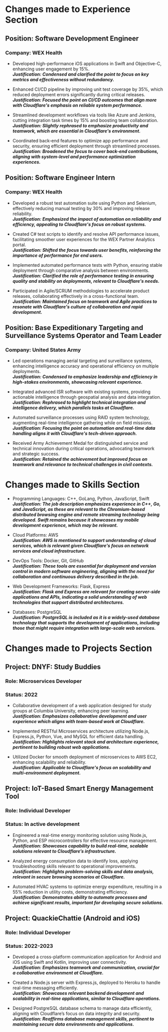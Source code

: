 # Changes made to Experience Section

## Position: Software Development Engineer

### Company: WEX Health

* Developed high-performance iOS applications in Swift and Objective-C, enhancing user engagement by 15%.<br>
***Justification: Condensed and clarified the point to focus on key metrics and effectiveness without redundancy.***

* Enhanced CI/CD pipeline by improving unit test coverage by 35%, which reduced deployment errors significantly during critical releases.<br>
***Justification: Focused the point on CI/CD outcomes that align more with Cloudflare's emphasis on reliable system performance.***

* Streamlined development workflows via tools like Azure and Jenkins, cutting integration task times by 15% and boosting team collaboration.<br>
***Justification: Slightly rephrased to emphasize productivity and teamwork, which are essential in Cloudflare's environment.***

* Coordinated back-end features to optimize app performance and security, ensuring efficient deployment through streamlined processes.<br>
***Justification: Broadened the focus to cover back-end contributions, aligning with system-level and performance optimization experiences.***

## Position: Software Engineer Intern

### Company: WEX Health

* Developed a robust test automation suite using Python and Selenium, effectively reducing manual testing by 30% and improving release reliability.<br>
***Justification: Emphasized the impact of automation on reliability and efficiency, appealing to Cloudflare's focus on robust systems.***

* Created C# test scripts to identify and resolve API performance issues, facilitating smoother user experiences for the WEX Partner Analytics portal.<br>
***Justification: Shifted the focus towards user benefits, reinforcing the importance of performance for end users.***

* Implemented automated performance tests with Python, ensuring stable deployment through comparative analysis between environments.<br>
***Justification: Clarified the role of performance testing in ensuring quality and stability on deployments, relevant to Cloudflare's needs.***

* Participated in Agile/SCRUM methodologies to accelerate product releases, collaborating effectively in a cross-functional team.<br>
***Justification: Maintained focus on teamwork and Agile practices to resonate with Cloudflare's culture of collaboration and rapid development.***

## Position: Base Expeditionary Targeting and Surveillance Systems Operator and Team Leader

### Company: United States Army

* Led operations managing aerial targeting and surveillance systems, enhancing intelligence accuracy and operational efficiency on multiple deployments.<br>
***Justification: Condensed to emphasize leadership and efficiency in high-stakes environments, showcasing relevant experience.***

* Integrated advanced ISR software with existing systems, providing actionable intelligence through geospatial analysis and data integration.<br>
***Justification: Rephrased to highlight technical integration and intelligence delivery, which parallels tasks at Cloudflare.***

* Automated surveillance processes using RAID system technology, augmenting real-time intelligence gathering while on field missions.<br>
***Justification: Focusing the point on automation and real-time data handling aligns it with Cloudflare's tech-driven approach.***

* Received Army Achievement Medal for distinguished service and technical innovation during critical operations, advocating teamwork and strategic success.<br>
***Justification: Retained the achievement but improved focus on teamwork and relevance to technical challenges in civil contexts.***

# Changes made to Skills Section

* Programming Languages: C++, GoLang, Python, JavaScript, Swift<br>
***Justification: The job description emphasizes experience in C++, Go, and JavaScript, as these are relevant to the Chromium-based distributed browsing engine and remote streaming technology being developed. Swift remains because it showcases my mobile development experience, which may be relevant.***

* Cloud Platforms: AWS<br>
***Justification: AWS is mentioned to support understanding of cloud services, which is relevant given Cloudflare's focus on network services and cloud infrastructure.***

* DevOps Tools: Docker, Git, GitHub<br>
***Justification: These tools are essential for deployment and version control in modern software engineering, aligning with the need for collaboration and continuous delivery described in the job.***

* Web Development Frameworks: Flask, Express<br>
***Justification: Flask and Express are relevant for creating server-side applications and APIs, indicating a solid understanding of web technologies that support distributed architectures.***

* Databases: PostgreSQL<br>
***Justification: PostgreSQL is included as it is a widely-used database technology that supports the development of applications, including those that might require integration with large-scale web services.***

# Changes made to Projects Section

## Project: DNYF: Study Buddies

### Role: Microservices Developer

### Status: 2022

* Collaborative development of a web application designed for study groups at Columbia University, enhancing peer learning.<br>***Justification: Emphasizes collaborative development and user experience which aligns with team-based work at Cloudflare.***

* Implemented RESTful Microservices architecture utilizing Node.js, Express.js, Python, Vue, and MySQL for efficient data handling.<br>***Justification: Highlights relevant stack and architecture experience, pertinent to building robust web applications.***

* Utilized Docker for smooth deployment of microservices to AWS EC2, enhancing scalability and reliability.<br>***Justification: Applicable to Cloudflare's focus on scalability and multi-environment deployment.***

## Project: IoT-Based Smart Energy Management Tool

### Role: Individual Developer

### Status: In active development

* Engineered a real-time energy monitoring solution using Node.js, Python, and ESP microcontrollers for effective resource management.<br>***Justification: Showcases capability to build real-time, scalable solutions relevant to Cloudflare’s infrastructure.***

* Analyzed energy consumption data to identify loss, applying troubleshooting skills relevant to operational improvements.<br>***Justification: Highlights problem-solving skills and data analysis, relevant in secure browsing scenarios at Cloudflare.***

* Automated HVAC systems to optimize energy expenditure, resulting in a 55% reduction in utility costs, demonstrating efficiency.<br>***Justification: Demonstrates ability to automate processes and achieve significant results, important for developing secure solutions.***

## Project: QuackieChattie (Android and iOS)

### Role: Individual Developer

### Status: 2022-2023

* Developed a cross-platform communication application for Android and iOS using Swift and Kotlin, improving user connectivity.<br>***Justification: Emphasizes teamwork and communication, crucial for a collaborative environment at Cloudflare.***

* Created a Node.js server with Express.js, deployed to Heroku to handle real-time messaging efficiently.<br>***Justification: Showcases relevant backend development and scalability in real-time applications, similar to Cloudflare operations.***

* Designed PostgreSQL database schema to manage data efficiently, aligning with Cloudflare’s focus on data integrity and security.<br>***Justification: Reaffirms database management skills, pertinent to maintaining secure data environments and applications.***

